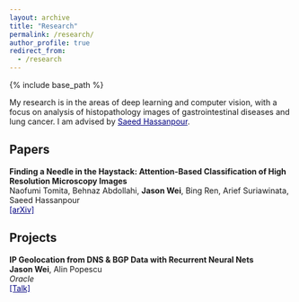 ```yaml
---
layout: archive
title: "Research"
permalink: /research/
author_profile: true
redirect_from:
  - /research
---
```


{% include base_path %}

My research is in the areas of deep learning and computer vision, with a focus on analysis of histopathology images of gastrointestinal diseases and lung cancer. I am advised by <a href="https://www.hassanpourlab.com/" style="color:navy" target="_blank">Saeed Hassanpour</a>.

Papers
------
**Finding a Needle in the Haystack: Attention-Based Classification of High Resolution Microscopy Images**  
Naofumi Tomita, Behnaz Abdollahi, **Jason Wei**, Bing Ren, Arief Suriawinata, Saeed Hassanpour  
<a href="https://arxiv.org/abs/1811.08513" style="color:navy" target="_blank">[arXiv]</a>

Projects
------
**IP Geolocation from DNS & BGP Data with Recurrent Neural Nets**  
**Jason Wei**, Alin Popescu  
*Oracle*  
<a href="oracle.pdf" style="color:navy" target="_blank">[Talk]</a>